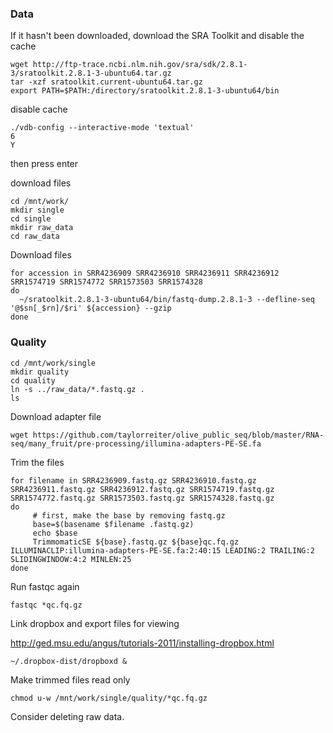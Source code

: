 ### Data

If it hasn't been downloaded, download the SRA Toolkit and disable the cache
```
wget http://ftp-trace.ncbi.nlm.nih.gov/sra/sdk/2.8.1-3/sratoolkit.2.8.1-3-ubuntu64.tar.gz
tar -xzf sratoolkit.current-ubuntu64.tar.gz
export PATH=$PATH:/directory/sratoolkit.2.8.1-3-ubuntu64/bin
```

disable cache
```
./vdb-config --interactive-mode 'textual'
6
Y 
```
then press enter

download files
```
cd /mnt/work/
mkdir single
cd single
mkdir raw_data
cd raw_data
```

Download files

```
for accession in SRR4236909 SRR4236910 SRR4236911 SRR4236912 SRR1574719 SRR1574772 SRR1573503 SRR1574328 
do
  ~/sratoolkit.2.8.1-3-ubuntu64/bin/fastq-dump.2.8.1-3 --defline-seq '@$sn[_$rn]/$ri' ${accession} --gzip
done 
```

### Quality
```
cd /mnt/work/single
mkdir quality
cd quality
ln -s ../raw_data/*.fastq.gz .
ls
```

Download adapter file

```
wget https://github.com/taylorreiter/olive_public_seq/blob/master/RNA-seq/many_fruit/pre-processing/illumina-adapters-PE-SE.fa
```

Trim the files
```
for filename in SRR4236909.fastq.gz SRR4236910.fastq.gz SRR4236911.fastq.gz SRR4236912.fastq.gz SRR1574719.fastq.gz SRR1574772.fastq.gz SRR1573503.fastq.gz SRR1574328.fastq.gz 
do
     # first, make the base by removing fastq.gz
     base=$(basename $filename .fastq.gz)
     echo $base
     TrimmomaticSE ${base}.fastq.gz ${base}qc.fq.gz ILLUMINACLIP:illumina-adapters-PE-SE.fa:2:40:15 LEADING:2 TRAILING:2 SLIDINGWINDOW:4:2 MINLEN:25
done
```
Run fastqc again
```
fastqc *qc.fq.gz
```
Link dropbox and export files for viewing

http://ged.msu.edu/angus/tutorials-2011/installing-dropbox.html
```
~/.dropbox-dist/dropboxd &
```
Make trimmed files read only
```
chmod u-w /mnt/work/single/quality/*qc.fq.gz
```

Consider deleting raw data. 


